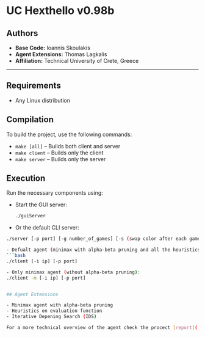 # UC Hexthello v0.98b

## Authors
- **Base Code:** Ioannis Skoulakis  
- **Agent Extensions:** Thomas Lagkalis  
- **Affiliation:** Technical University of Crete, Greece  

---

## Requirements
- Any Linux distribution

## Compilation
To build the project, use the following commands:

- `make [all]` – Builds both client and server
- `make client` – Builds only the client
- `make server` – Builds only the server

## Execution
Run the necessary components using:

- Start the GUI server:  
  ```bash
  ./guiServer

- Or the default CLI server:
```bash
./server [-p port] [-g number_of_games] [-s (swap color after each game)]

- Defualt agent (minimax with alpha-beta pruning and all the heuristics):
```bash
./client [-i ip] [-p port]

- Only minimax agent (wihout alpha-beta pruning):
./client -m [-i ip] [-p port]


## Agent Extensions

- Minimax agent with alpha-beta pruning 
- Heuristics on evaluation function 
- Iterative Depening Search (IDS)

For a more technical overview of the agent check the procect [report](./report.pdf).
